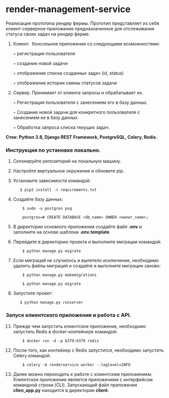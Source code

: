 # render-management-service

Реализация прототипа рендер фермы. Прототип представляет из себя клиент-серверное приложение предназначенное для отслеживания статуса своих задач на рендер ферме.
 
1. Клиент.  Консольное приложение со следующими возможностями:

    ◦ регистрация пользователя

    ◦ создание новой задачи

    ◦ отображение списка созданных задач (id, status)

    ◦ отображение истории смены статусов задачи

2. Сервер. Принимает от клиента запросы и обрабатывает их.

    ◦ Регистрация пользователя с занесением его в базу данных.

    ◦ Создание новой задачи для конкретного пользователя с занесением ее в базу данных.

    ◦ Обработка запроса списка текущих задач.

**Стек: Python 3.8, Django REST Framework, PostgreSQL, Celery, Redis.**

### Инструкция по установке локально.

1. Склонируйте репозиторий на локальную машину.
2. Настройте виртуальное окружение и обновите pip.
3. Установите зависимости командой:

          $ pip3 install -r requirements.txt
          
                   
5. Создайте базу данных:


           $ sudo -u postgres psq

           postgres=# CREATE DATABASE <db_name> OWNER <owner_name>;


6. В директории основного приложения создайте файл **.env** и заполните на основе шаблона **.env.template**
7. Перейдите в директорию проекта и выполните миграции командой:
            
           $ python manage.py migrate
           
8. Если миграций не случилось и вылетело исключение, необходимо удалить файлы миграций и создайте и выполните миграции заново:

           $ python manage.py makemigrations

           $ python manage.py migrate

10. Запустите проект:

           $ python manage.py runserver
           

### Запуск клиентского приложения и работа с API.

11. Прежде чем запустить клиентское приложение, необходимо запустить Redis в docker-контейнере командой:


            $ docker run -d -p 6379:6379 redis
            
12. После того, как контейнер с Redis запустится, необходимо запустить Celery командой:

            $ celery -A renderservice worker --loglevel=INFO
            
            
13. Далее можно переходить к работе с клиентским приложением. 
Клиентское приложение является приложением с интерфейсом командной строки (CLI). Запускающий файл приложения **clien_app.py** находится в директории **client**.


